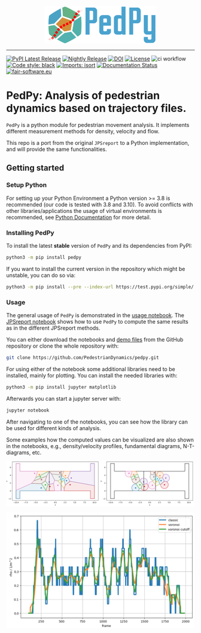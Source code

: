 
<div align="center">
    <img src="docs/source/_static/logo_text.svg" height="100px" alt="PedPy Logo">
</div>

-----------------
[![PyPI Latest Release](https://img.shields.io/pypi/v/pedpy.svg)](https://pypi.org/project/pedpy/)
[![Nightly Release](https://img.shields.io/badge/nightly-install-9cf)](https://test.pypi.org/project/PedPy/)
[![DOI](https://zenodo.org/badge/DOI/10.5281/zenodo.7386931.svg)](https://doi.org/10.5281/zenodo.7386931)
[![License](https://img.shields.io/pypi/l/pedpy.svg)](https://github.com/PedestrianDynamics/pedpy/blob/main/LICENSE)
![ci workflow](https://github.com/PedestrianDynamics/pedestrian-trajectory-analyzer/actions/workflows/ci.yml/badge.svg)
[![Code style: black](https://img.shields.io/badge/code%20style-black-000000.svg)](https://github.com/psf/black)
[![Imports: isort](https://img.shields.io/badge/%20imports-isort-%231674b1?style=flat&labelColor=ef8336)](https://pycqa.github.io/isort/)
[![Documentation Status](https://readthedocs.org/projects/pedpy/badge/?version=latest)](http://pedpy.readthedocs.io/?badge=latest)
[![fair-software.eu](https://img.shields.io/badge/fair--software.eu-%E2%97%8F%20%20%E2%97%8F%20%20%E2%97%8F%20%20%E2%97%8F%20%20%E2%97%8B-yellow)](https://fair-software.eu)

# PedPy: Analysis of pedestrian dynamics based on trajectory files.  

`PedPy` is a python module for pedestrian movement analysis. 
It implements different measurement methods for density, velocity and flow.

This repo is a port from the original `JPSreport` to a Python implementation, and will provide the same functionalities.

## Getting started
### Setup Python
For setting up your Python Environment a Python version >= 3.8 is recommended (our code is tested with 3.8 and 3.10).
To avoid conflicts with other libraries/applications the usage of virtual environments is recommended, see [Python Documentation](https://docs.python.org/3/library/venv.html) for more detail.

### Installing PedPy
To install the latest **stable** version of `PedPy` and its dependencies from PyPI:
```bash
python3 -m pip install pedpy
```

If you want to install the current version in the repository which might be unstable, you can do so via:
```bash
python3 -m pip install --pre --index-url https://test.pypi.org/simple/ --extra-index-url https://pypi.org/simple/ pedpy
```

### Usage

The general usage of `PedPy` is demonstrated in the [usage notebook](usage.ipynb).
The [JPSreport notebook](jpsreport.ipynb) shows how to use `PedPy` to compute the same results as in the different JPSreport methods.

You can either download the notebooks and [demo files](demos/) from the GitHub repository or clone the whole repository with:
```bash 
git clone https://github.com/PedestrianDynamics/pedpy.git
```

For using either of the notebook some additional libraries need to be installed, mainly for plotting.
You can install the needed libraries with:

```bash
python3 -m pip install jupyter matplotlib
```

Afterwards you can start a jupyter server with:

```bash
jupyter notebook
```

After navigating to one of the notebooks, you can see how the library can be used for different kinds of analysis.

Some examples how the computed values can be visualized are also shown in the notebooks, e.g., density/velocity profiles, fundamental diagrams, N-T-diagrams, etc.

![voronoi](figs/voronoi_diagrams.png)

![density](figs/density_comparison.png)
